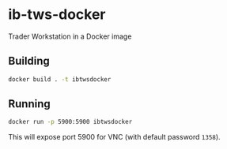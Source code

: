 # ib-tws-docker
Trader Workstation in a Docker image

## Building

```sh
docker build . -t ibtwsdocker
```

## Running

```sh
docker run -p 5900:5900 ibtwsdocker
```

This will expose port 5900 for VNC (with default password `1358`).
